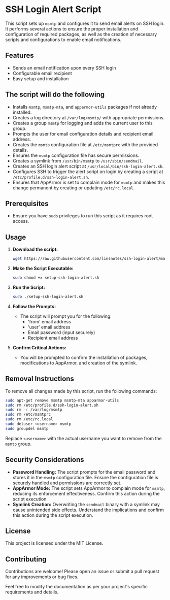 # SSH Login Alert Script

This script sets up `msmtp` and configures it to send email alerts on SSH login. It performs several actions to ensure the proper installation and configuration of required packages, as well as the creation of necessary scripts and configurations to enable email notifications.

## Features
- Sends an email notification upon every SSH login
- Configurable email recipient
- Easy setup and installation

## The script will do the following

- Installs `msmtp`, `msmtp-mta`, and `apparmor-utils` packages if not already installed.
- Creates a log directory at `/var/log/msmtp/` with appropriate permissions.
- Creates a group `msmtp` for logging and adds the current user to this group.
- Prompts the user for email configuration details and recipient email address.
- Creates the `msmtp` configuration file at `/etc/msmtprc` with the provided details.
- Ensures the `msmtp` configuration file has secure permissions.
- Creates a symlink from `/usr/bin/msmtp` to `/usr/sbin/sendmail`.
- Creates an SSH login alert script at `/usr/local/bin/ssh-login-alert.sh`.
- Configures SSH to trigger the alert script on login by creating a script at `/etc/profile.d/ssh-login-alert.sh`.
- Ensures that AppArmor is set to complain mode for `msmtp` and makes this change permanent by creating or updating `/etc/rc.local`.

## Prerequisites

- Ensure you have `sudo` privileges to run this script as it requires root access.

## Usage

1. **Download the script:**

    ```bash
    wget https://raw.githubusercontent.com/linsnotes/ssh-login-alert/main/setup-ssh-login-alert.sh
    ```

2. **Make the Script Executable:**

    ```bash
    sudo chmod +x setup-ssh-login-alert.sh
    ```
3. **Run the Script:**
    ```bash
    sudo ./setup-ssh-login-alert.sh
    ```
5. **Follow the Prompts:**

    - The script will prompt you for the following:
        - 'from' email address
        - 'user' email address
        - Email password (input securely)
        - Recipient email address

6. **Confirm Critical Actions:**

    - You will be prompted to confirm the installation of packages, modifications to AppArmor, and creation of the symlink.

## Removal Instructions

To remove all changes made by this script, run the following commands:

```bash
sudo apt-get remove msmtp msmtp-mta apparmor-utils
sudo rm /etc/profile.d/ssh-login-alert.sh
sudo rm -r /var/log/msmtp
sudo rm /etc/msmtprc
sudo rm /etc/rc.local
sudo deluser <username> msmtp
sudo groupdel msmtp
```

Replace `<username>` with the actual username you want to remove from the `msmtp` group.

## Security Considerations

- **Password Handling:** The script prompts for the email password and stores it in the `msmtp` configuration file. Ensure the configuration file is securely handled and permissions are correctly set.
- **AppArmor Mode:** The script sets AppArmor to complain mode for `msmtp`, reducing its enforcement effectiveness. Confirm this action during the script execution.
- **Symlink Creation:** Overwriting the `sendmail` binary with a symlink may cause unintended side effects. Understand the implications and confirm this action during the script execution.

## License

This project is licensed under the MIT License.

## Contributing

Contributions are welcome! Please open an issue or submit a pull request for any improvements or bug fixes.

Feel free to modify the documentation as per your project's specific requirements and details.
